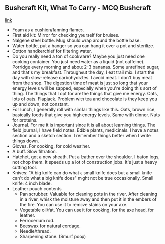 ## Bushcraft Kit, What To Carry - MCQ Bushcraft
[link](https://www.youtube.com/watch?v=6Mywh33IEAQ)

- Foam as a cushion/fanning flames.
- First aid kit: Mirror for checking yourself for bruises.
- Nalgene steel bottle. Mug should wrap around the bottle base.
- Water bottle, put a hanger so you can hang it over a pot and sterilize.
- Cotton handkerchief for filtering water.
- Do you really need a ton of cookware? Maybe you just need one cooking container. You just need water as a liquid (not caffeine). Porridge every morning and about 2-3 bananas. Some unrefined sugar, and that's my breakfast. Throughout the day, I eat trail mix. I start the day with slow-release carbohydrates. I avoid meat. I don't buy meat from the shop. The digestion time of meat is just so long that your energy levels will be sapped, especially when you're doing this sort of thing. The things that I opt for are the things that give me energy. Oats, lots of oats. Flapjack. Problem with tea and chocolate is they keep you up and down, not constant.
- For lunch, I generally roll with similar things like this. Oats, brown rice, basically foods that give you high energy levels. Same with dinner. Nuts for proteins.
- Journal. For me it is important since it is all about learning things. The field journal, I have field notes. Edible plants, medicinals. I have a notes section and a sketch section. I remember things better when I write things down.
- Gloves. For cooking, for cold weather.
- A buff. Slow filtration.
- Hatchet, got a new sheath. Put a leather over the shoulder. I baton logs, not chop them. It speeds up a lot of construction jobs. It's just a heavy cutting tool.
- Knives: "A big knife can do what a small knife does but a small knife can't do what a big knife does" might not be true occasionally. Small knife: 4 inch blade.
- Leather pouch contents
  - Pan scrubber. Valuable for cleaning pots in the river. After cleaning in a river, whisk the moisture away and then put it in the embers of the fire. You can use it to remove stains on your axe.
  - Vegetable oil/fat. You can use it for cooking, for the axe head, for leather.
  - Ferrocerium rod.
  - Beeswax for natural cordage.
  - Needle/thread.
  - Sharpening stone. (Smurf poop)
